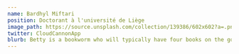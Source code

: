 ```yaml
---
name: Bardhyl Miftari
position: Doctorant à l'université de Liège
image_path: https://source.unsplash.com/collection/139386/602x602?a=.png
twitter: CloudCannonApp
blurb: Betty is a bookworm who will typically have four books on the go.
---
```

